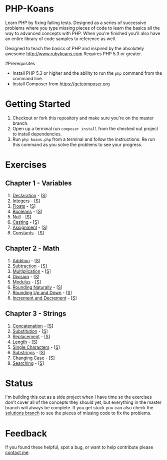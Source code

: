 PHP-Koans
=========

Learn PHP by fixing failing tests. Designed as a series of successive problems where you type missing pieces of code to learn the basics all the way to advanced concepts with PHP. When you're finished you'll also have an entire library of code samples to reference as well.

Designed to teach the basics of PHP and inspired by the absolutely awesome http://www.rubykoans.com Requires PHP 5.3 or greater.

#Prerequisites
* Install PHP 5.3 or higher and the ability to run the ```php``` command from the command line.
* Install Composer from https://getcomposer.org

# Getting Started
1. Checkout or fork this repository and make sure you're on the master branch.
2. Open up a terminal run ```composer install``` from the checked out project to install dependencies.
3. Run ```php koans.php``` from a terminal and follow the instructions. Re run this command as you solve the problems to see your progress.

# Exercises

## Chapter 1 - Variables
1. [Declaration](https://github.com/mtoigo/PHP-Koans/blob/master/Chapters/Chapter1.php#L12) - [[S](https://github.com/mtoigo/PHP-Koans/blob/solutions/Chapters/Chapter1.php#L20)]
2. [Integers](https://github.com/mtoigo/PHP-Koans/blob/master/Chapters/Chapter1.php#L26) - [[S](https://github.com/mtoigo/PHP-Koans/blob/solutions/Chapters/Chapter1.php#L35)]
3. [Floats](https://github.com/mtoigo/PHP-Koans/blob/master/Chapters/Chapter1.php#L40) - [[S](https://github.com/mtoigo/PHP-Koans/blob/solutions/Chapters/Chapter1.php#L50)]
4. [Booleans](https://github.com/mtoigo/PHP-Koans/blob/master/Chapters/Chapter1.php#L54) - [[S](https://github.com/mtoigo/PHP-Koans/blob/solutions/Chapters/Chapter1.php#L65)]
5. [Null](https://github.com/mtoigo/PHP-Koans/blob/master/Chapters/Chapter1.php#L68) - [[S](https://github.com/mtoigo/PHP-Koans/blob/solutions/Chapters/Chapter1.php#L80)]
6. [Casting](https://github.com/mtoigo/PHP-Koans/blob/master/Chapters/Chapter1.php#L82) - [[S](https://github.com/mtoigo/PHP-Koans/blob/solutions/Chapters/Chapter1.php#L95)]
7. [Assignment](https://github.com/mtoigo/PHP-Koans/blob/master/Chapters/Chapter1.php#L96) - [[S](https://github.com/mtoigo/PHP-Koans/blob/solutions/Chapters/Chapter1.php#L110)]
8. [Constants](https://github.com/mtoigo/PHP-Koans/blob/master/Chapters/Chapter1.php#L110) - [[S](https://github.com/mtoigo/PHP-Koans/blob/solutions/Chapters/Chapter1.php#L125)]

## Chapter 2 - Math
1. [Addition](https://github.com/mtoigo/PHP-Koans/blob/master/Chapters/Chapter2.php#L12) - [[S](https://github.com/mtoigo/PHP-Koans/blob/solutions/Chapters/Chapter2.php#L21)]
2. [Subtraction](https://github.com/mtoigo/PHP-Koans/blob/master/Chapters/Chapter2.php#L27) - [[S](https://github.com/mtoigo/PHP-Koans/blob/solutions/Chapters/Chapter2.php#L38)]
3. [Multiplication](https://github.com/mtoigo/PHP-Koans/blob/master/Chapters/Chapter2.php#L43) - [[S](https://github.com/mtoigo/PHP-Koans/blob/solutions/Chapters/Chapter2.php#L54)]
4. [Division](https://github.com/mtoigo/PHP-Koans/blob/master/Chapters/Chapter2.php#L58) - [[S](https://github.com/mtoigo/PHP-Koans/blob/solutions/Chapters/Chapter2.php#L69)]
5. [Modulus](https://github.com/mtoigo/PHP-Koans/blob/master/Chapters/Chapter2.php#L72) - [[S](https://github.com/mtoigo/PHP-Koans/blob/solutions/Chapters/Chapter2.php#L85)]
6. [Rounding Naturally](https://github.com/mtoigo/PHP-Koans/blob/master/Chapters/Chapter2.php#L87) - [[S](https://github.com/mtoigo/PHP-Koans/blob/solutions/Chapters/Chapter2.php#L101)]
7. [Rounding Up and Down](https://github.com/mtoigo/PHP-Koans/blob/master/Chapters/Chapter2.php#L102) - [[S](https://github.com/mtoigo/PHP-Koans/blob/solutions/Chapters/Chapter2.php#L118)]
8. [Increment and Decrement](https://github.com/mtoigo/PHP-Koans/blob/master/Chapters/Chapter2.php#L116) - [[S](https://github.com/mtoigo/PHP-Koans/blob/solutions/Chapters/Chapter2.php#L134)]

## Chapter 3 - Strings
1. [Concatenation](https://github.com/mtoigo/PHP-Koans/blob/master/Chapters/Chapter3.php#L12) - [[S](https://github.com/mtoigo/PHP-Koans/blob/solutions/Chapters/Chapter3.php#L21)]
2. [Substitution](https://github.com/mtoigo/PHP-Koans/blob/master/Chapters/Chapter3.php#L27) - [[S](https://github.com/mtoigo/PHP-Koans/blob/solutions/Chapters/Chapter3.php#L37)]
3. [Replacement](https://github.com/mtoigo/PHP-Koans/blob/master/Chapters/Chapter3.php#L42) - [[S](https://github.com/mtoigo/PHP-Koans/blob/solutions/Chapters/Chapter3.php#L53)]
4. [Length](https://github.com/mtoigo/PHP-Koans/blob/master/Chapters/Chapter3.php#L57) - [[S](https://github.com/mtoigo/PHP-Koans/blob/solutions/Chapters/Chapter3.php#L69)]
5. [Single Characters](https://github.com/mtoigo/PHP-Koans/blob/master/Chapters/Chapter3.php#L72) - [[S](https://github.com/mtoigo/PHP-Koans/blob/solutions/Chapters/Chapter3.php#L85)]
6. [Substrings](https://github.com/mtoigo/PHP-Koans/blob/master/Chapters/Chapter3.php#L87) - [[S](https://github.com/mtoigo/PHP-Koans/blob/solutions/Chapters/Chapter3.php#L103)]
7. [Changing Case](https://github.com/mtoigo/PHP-Koans/blob/master/Chapters/Chapter3.php#L104) - [[S](https://github.com/mtoigo/PHP-Koans/blob/solutions/Chapters/Chapter3.php#L123)]
8. [Searching](https://github.com/mtoigo/PHP-Koans/blob/master/Chapters/Chapter3.php#L121) - [[S](https://github.com/mtoigo/PHP-Koans/blob/solutions/Chapters/Chapter3.php#L143)]

# Status
I'm building this out as a side project when I have time so the exercises don't cover all of the concepts they should yet, but everything in the master branch will always be complete. If you get stuck you can also check the [solutions branch](https://github.com/mtoigo/PHP-Koans/tree/solutions/Chapters) to see the pieces of missing code to fix the problems.

# Feedback
If you found these helpful, spot a bug, or want to help contribute please [contact me](http://www.matt-toigo.com/contact).
